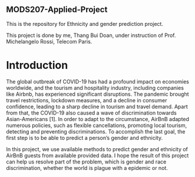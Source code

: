 ## MODS207-Applied-Project

This is the repository for Ethnicity and gender prediction project.

This project is done by me, Thang Bui Doan, under instruction of Prof. Michelangelo Rossi, Telecom Paris.


# Introduction

The global outbreak of COVID-19 has had a profound impact on economies worldwide, and the 
tourism and hospitality industry, including companies like Airbnb, has experienced significant 
disruptions. The pandemic brought travel restrictions, lockdown measures, and a decline in 
consumer confidence, leading to a sharp decline in tourism and travel demand. Apart from that, 
the COVID-19 also caused a wave of discrimination towards Asian-Americans [1]. In order to 
adapt to the circumstance, AirBnB adapted numerous policies, such as flexible cancellations, 
promoting local tourism, detecting and preventing discriminations. To accomplish the last goal, 
the first step is to be able to predict a person’s gender and ethnicity. 

In this project, we use available methods to predict gender and ethnicity of AirBnB guests from 
available provided data. I hope the result of this project can help us resolve part of the problem, 
which is gender and race discrimination, whether the world is plague with a epidemic or not. 
